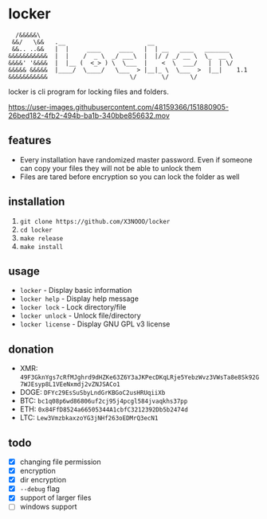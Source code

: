 # locker

```
  /&&&&&\    
 &&/   \&&   .__                       __
 &&.. ..&&   |  |     ____     ____   |  | __   ____   _______
&&&&&&&&&&&  |  |    /  _ \  _/ ___\  |  |/ / _/ __ \  \_  __ \
&&&&' '&&&&  |  |__ (  <_> ) \  \___  |    <  \  ___/   |  | \/
&&&&& &&&&&  |____/  \____/   \___  > |__|_ \  \___  >  |__|    1.1
&&&&&&&&&&&                       \/       \/      \/           
```

locker is cli program for locking files and folders.

https://user-images.githubusercontent.com/48159366/151880905-26bed182-4fb2-494b-ba1b-340bbe856632.mov

## features

- Every installation have randomized master password. Even if someone can copy your files they will not be able to unlock them
- Files are tared before encryption so you can lock the folder as well

## installation

1. `git clone https://github.com/X3NOOO/locker`
2. `cd locker`
3. `make release`
4. `make install`

## usage

- `locker`          - Display basic information
- `locker help`     - Display help message
- `locker lock`     - Lock directory/file
- `locker unlock`   - Unlock file/directory
- `locker license`  - Display GNU GPL v3 license

## donation

- XMR: `49F3GknYgs7cRfMJghrd9dHZKe63Z6Y3aJKPecDKqLRje5YebzWvz3VWsTa8e8Sk92G7WJEsyp8L1VEeNxmdj2vZNJSACo1`
- DOGE: `DFYc29EsSuSbyLndGrKBGoC2usHRUqiiXb`
- BTC: `bc1q08p6wd86806uf2cj95j4pcgl584jvaqkhs37pp`
- ETH: `0x84FfD8524a66505344A1cbfC3212392Db5b2474d`
- LTC: `Lew3VmzbkaxzoYG3jNHf263oEDMrQ3ecN1`

## todo

- [X] changing file permission
- [X] encryption
- [X] dir encryption
- [X] `--debug` flag
- [X] support of larger files
- [ ] windows support
